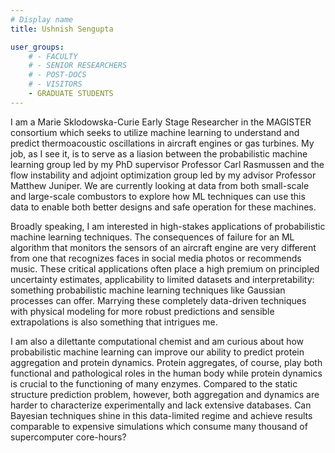 ```yaml
---
# Display name
title: Ushnish Sengupta

user_groups:
    # - FACULTY
    # - SENIOR RESEARCHERS
    # - POST-DOCS
    # - VISITORS
    - GRADUATE STUDENTS
---
```


 
I am a Marie Sklodowska-Curie Early Stage Researcher in the MAGISTER consortium which seeks to utilize machine learning to understand and predict thermoacoustic oscillations in aircraft engines or gas turbines. My job, as I see it, is to serve as a liasion between the probabilistic machine learning group led by my PhD supervisor Professor Carl Rasmussen and the flow instability and adjoint optimization group led by my advisor Professor Matthew Juniper. We are currently looking at data from both small-scale and large-scale combustors to explore how ML techniques can use this data to enable both better designs and safe operation for these machines.

Broadly speaking, I am interested in high-stakes applications of probabilistic machine learning techniques. The consequences of failure for an ML algorithm that monitors the sensors of an aircraft engine are very different from one that recognizes faces in social media photos or recommends music. These critical applications often place a high premium on principled uncertainty estimates, applicability to limited datasets and interpretability: something probabilistic machine learning techniques like Gaussian processes can offer. Marrying these completely data-driven techniques with physical modeling for more robust predictions and sensible extrapolations is also something that intrigues me.

I am also a dilettante computational chemist and am curious about how probabilistic machine learning can improve our ability to predict protein aggregation and protein dynamics. Protein aggregates, of course, play both functional and pathological roles in the human body while protein dynamics is crucial to the functioning of many enzymes. Compared to the static structure prediction problem, however, both aggregation and dynamics are harder to characterize experimentally and lack extensive databases. Can Bayesian techniques shine in this data-limited regime and achieve results comparable to expensive simulations which consume many thousand of supercomputer core-hours?